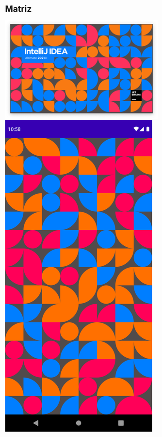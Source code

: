 # Matriz

<img src="/results/IntelliJ IDEA Splash Screen.png">
<img src="/results/Android Jetpack Compose.png">
